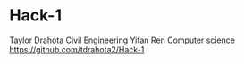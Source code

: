 # Hack-1
Taylor Drahota Civil Engineering
Yifan Ren Computer science
https://github.com/tdrahota2/Hack-1
